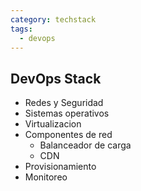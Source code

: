 ```yaml
---
category: techstack
tags:
  - devops
---
```

## DevOps Stack
- Redes y Seguridad
- Sistemas operativos
- Virtualizacion
- Componentes de red
  - Balanceador de carga
  - CDN
- Provisionamiento
- Monitoreo
